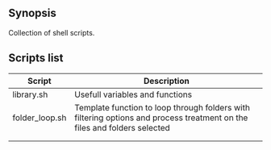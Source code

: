 ## Synopsis

Collection of shell scripts.

## Scripts list

| Script | Description |
| ------ | ------ |
| library.sh | Usefull variables and functions |
| folder_loop.sh | Template function to loop through folders with filtering options and process treatment on the files and folders selected |
|  |  |
|  |  |



